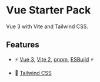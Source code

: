 # Vue Starter Pack

Vue 3 with Vite and Tailwind CSS.

## Features

- ⚡️ [Vue 3](https://github.com/vuejs/vue-next), [Vite 2](https://github.com/vitejs/vite), [pnpm](https://pnpm.js.org/), [ESBuild](https://github.com/evanw/esbuild) ⚡️

- 💨 [Tailwind CSS](https://www.tailwindcss.com)